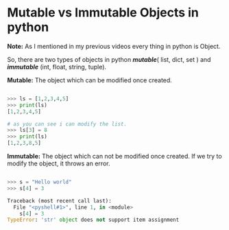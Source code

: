 # Mutable vs Immutable Objects in python

**Note:** As I mentioned in my previous videos every thing in python is Object.

So, there are two types of objects in python ***mutable***( list, dict, set ) and ***immutable*** (int, float, string, tuple).

**Mutable:** The object which can be modified once created.

```python

>>> ls = [1,2,3,4,5]
>>> print(ls)
[1,2,3,4,5]

# as you can see i can modify the list.
>>> ls[3] = 8
>>> print(ls)
[1,2,3,8,5]

```

**Immutable:** The object which can not be modified once created. If we try to modify the object, it throws an error.

```python

>>> s = "Hello world"
>>> s[4] = 3

Traceback (most recent call last):
  File "<pyshell#1>", line 1, in <module>
    s[4] = 3
TypeError: 'str' object does not support item assignment

```
